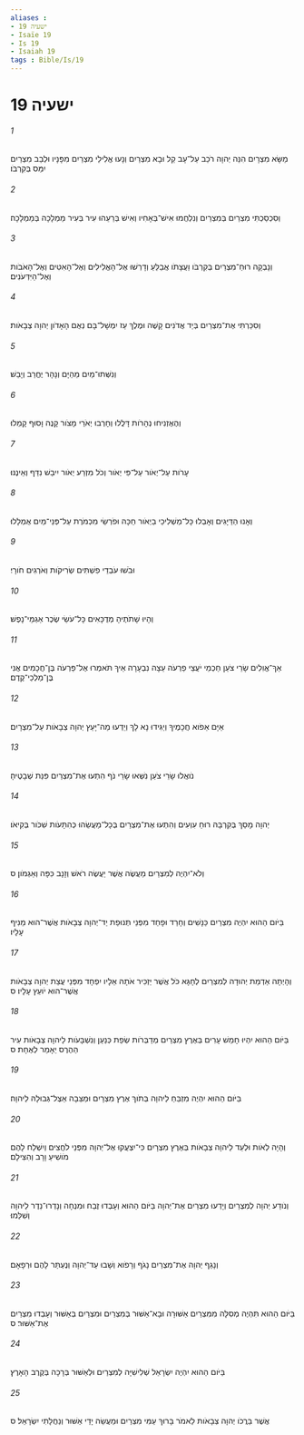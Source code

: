 ```yaml
---
aliases : 
- ישעיה 19
- Isaïe 19
- Is 19
- Isaiah 19
tags : Bible/Is/19
---
```


# ישעיה 19

###### 1
מַשָּׂא מִצְרָיִם הִנֵּה יְהוָה רֹכֵב עַל־עָב קַל וּבָא מִצְרַיִם וְנָעוּ אֱלִילֵי מִצְרַיִם מִפָּנָיו וּלְבַב מִצְרַיִם יִמַּס בְּקִרְבֹּו׃
###### 2
וְסִכְסַכְתִּי מִצְרַיִם בְּמִצְרַיִם וְנִלְחֲמוּ אִישׁ־בְּאָחִיו וְאִישׁ בְּרֵעֵהוּ עִיר בְּעִיר מַמְלָכָה בְּמַמְלָכָה׃
###### 3
וְנָבְקָה רוּחַ־מִצְרַיִם בְּקִרְבֹּו וַעֲצָתֹו אֲבַלֵּעַ וְדָרְשׁוּ אֶל־הָאֱלִילִים וְאֶל־הָאִטִּים וְאֶל־הָאֹבֹות וְאֶל־הַיִּדְּעֹנִים׃
###### 4
וְסִכַּרְתִּי אֶת־מִצְרַיִם בְּיַד אֲדֹנִים קָשֶׁה וּמֶלֶךְ עַז יִמְשָׁל־בָּם נְאֻם הָאָדֹון יְהוָה צְבָאֹות׃
###### 5
וְנִשְּׁתוּ־מַיִם מֵהַיָּם וְנָהָר יֶחֱרַב וְיָבֵשׁ׃
###### 6
וְהֶאֶזְנִיחוּ נְהָרֹות דָּלֲלוּ וְחָרְבוּ יְאֹרֵי מָצֹור קָנֶה וָסוּף קָמֵלוּ׃
###### 7
עָרֹות עַל־יְאֹור עַל־פִּי יְאֹור וְכֹל מִזְרַע יְאֹור יִיבַשׁ נִדַּף וְאֵינֶנּוּ׃
###### 8
וְאָנוּ הַדַּיָּגִים וְאָבְלוּ כָּל־מַשְׁלִיכֵי בַיְאֹור חַכָּה וּפֹרְשֵׂי מִכְמֹרֶת עַל־פְּנֵי־מַיִם אֻמְלָלוּ׃
###### 9
וּבֹשׁוּ עֹבְדֵי פִשְׁתִּים שְׂרִיקֹות וְאֹרְגִים חֹורָי׃
###### 10
וְהָיוּ שָׁתֹתֶיהָ מְדֻכָּאִים כָּל־עֹשֵׂי שֶׂכֶר אַגְמֵי־נָפֶשׁ׃
###### 11
אַךְ־אֱוִלִים שָׂרֵי צֹעַן חַכְמֵי יֹעֲצֵי פַרְעֹה עֵצָה נִבְעָרָה אֵיךְ תֹּאמְרוּ אֶל־פַּרְעֹה בֶּן־חֲכָמִים אֲנִי בֶּן־מַלְכֵי־קֶדֶם׃
###### 12
אַיָּם אֵפֹוא חֲכָמֶיךָ וְיַגִּידוּ נָא לָךְ וְיֵדְעוּ מַה־יָּעַץ יְהוָה צְבָאֹות עַל־מִצְרָיִם׃
###### 13
נֹואֲלוּ שָׂרֵי צֹעַן נִשְּׁאוּ שָׂרֵי נֹף הִתְעוּ אֶת־מִצְרַיִם פִּנַּת שְׁבָטֶיהָ׃
###### 14
יְהוָה מָסַךְ בְּקִרְבָּהּ רוּחַ עִוְעִים וְהִתְעוּ אֶת־מִצְרַיִם בְּכָל־מַעֲשֵׂהוּ כְּהִתָּעֹות שִׁכֹּור בְּקִיאֹו׃
###### 15
וְלֹא־יִהְיֶה לְמִצְרַיִם מַעֲשֶׂה אֲשֶׁר יַעֲשֶׂה רֹאשׁ וְזָנָב כִּפָּה וְאַגְמֹון׃ ס
###### 16
בַּיֹּום הַהוּא יִהְיֶה מִצְרַיִם כַּנָּשִׁים וְחָרַד וּפָחַד מִפְּנֵי תְּנוּפַת יַד־יְהוָה צְבָאֹות אֲשֶׁר־הוּא מֵנִיף עָלָיו׃
###### 17
וְהָיְתָה אַדְמַת יְהוּדָה לְמִצְרַיִם לְחָגָּא כֹּל אֲשֶׁר יַזְכִּיר אֹתָהּ אֵלָיו יִפְחָד מִפְּנֵי עֲצַת יְהוָה צְבָאֹות אֲשֶׁר־הוּא יֹועֵץ עָלָיו׃ ס
###### 18
בַּיֹּום הַהוּא יִהְיוּ חָמֵשׁ עָרִים בְּאֶרֶץ מִצְרַיִם מְדַבְּרֹות שְׂפַת כְּנַעַן וְנִשְׁבָּעֹות לַיהוָה צְבָאֹות עִיר הַהֶרֶס יֵאָמֵר לְאֶחָת׃ ס
###### 19
בַּיֹּום הַהוּא יִהְיֶה מִזְבֵּחַ לַיהוָה בְּתֹוךְ אֶרֶץ מִצְרָיִם וּמַצֵּבָה אֵצֶל־גְּבוּלָהּ לַיהוָה׃
###### 20
וְהָיָה לְאֹות וּלְעֵד לַיהוָה צְבָאֹות בְּאֶרֶץ מִצְרָיִם כִּי־יִצְעֲקוּ אֶל־יְהוָה מִפְּנֵי לֹחֲצִים וְיִשְׁלַח לָהֶם מֹושִׁיעַ וָרָב וְהִצִּילָם׃
###### 21
וְנֹודַע יְהוָה לְמִצְרַיִם וְיָדְעוּ מִצְרַיִם אֶת־יְהוָה בַּיֹּום הַהוּא וְעָבְדוּ זֶבַח וּמִנְחָה וְנָדְרוּ־נֵדֶר לַיהוָה וְשִׁלֵּמוּ׃
###### 22
וְנָגַף יְהוָה אֶת־מִצְרַיִם נָגֹף וְרָפֹוא וְשָׁבוּ עַד־יְהוָה וְנֶעְתַּר לָהֶם וּרְפָאָם׃
###### 23
בַּיֹּום הַהוּא תִּהְיֶה מְסִלָּה מִמִּצְרַיִם אַשּׁוּרָה וּבָא־אַשּׁוּר בְּמִצְרַיִם וּמִצְרַיִם בְּאַשּׁוּר וְעָבְדוּ מִצְרַיִם אֶת־אַשּׁוּר׃ ס
###### 24
בַּיֹּום הַהוּא יִהְיֶה יִשְׂרָאֵל שְׁלִישִׁיָּה לְמִצְרַיִם וּלְאַשּׁוּר בְּרָכָה בְּקֶרֶב הָאָרֶץ׃
###### 25
אֲשֶׁר בֵּרֲכֹו יְהוָה צְבָאֹות לֵאמֹר בָּרוּךְ עַמִּי מִצְרַיִם וּמַעֲשֵׂה יָדַי אַשּׁוּר וְנַחֲלָתִי יִשְׂרָאֵל׃ ס
